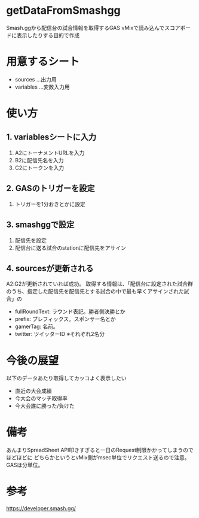 # getDataFromSmashgg
Smash.ggから配信台の試合情報を取得するGAS
vMixで読み込んでスコアボードに表示したりする目的で作成

# 用意するシート
- sources ...出力用
- variables ...変数入力用

# 使い方
## 1. variablesシートに入力
1. A2にトーナメントURLを入力
2. B2に配信先名を入力
3. C2にトークンを入力

## 2. GASのトリガーを設定
1. トリガーを1分おきとかに設定

## 3. smashggで設定
1. 配信先を設定
2. 配信台に送る試合のstationに配信先をアサイン

## 4. sourcesが更新される
A2:G2が更新されていれば成功。
取得する情報は、「配信台に設定された試合群のうち、指定した配信先を配信先とする試合の中で最も早くアサインされた試合」の
- fullRoundText: ラウンド表記。勝者側決勝とか
- prefix: プレフィックス。スポンサー名とか
- gamerTag: 名前。
- twitter: ツイッターID
※それぞれ2名分

# 今後の展望
以下のデータあたり取得してカッコよく表示したい
- 直近の大会成績
- 今大会のマッチ取得率
- 今大会誰に勝った/負けた

# 備考
あんまりSpreadSheet API叩きすぎると一日のRequest制限かかってしまうのでほどほどに
どちらかというとvMix側がmsec単位でリクエスト送るので注意。GASは分単位。

# 参考
https://developer.smash.gg/
